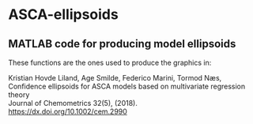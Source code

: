 # ASCA-ellipsoids
## MATLAB code for producing model ellipsoids

These functions are the ones used to produce the graphics in:  

Kristian Hovde Liland, Age Smilde, Federico Marini, Tormod Næs,  
Confidence ellipsoids for ASCA models based on multivariate regression theory  
Journal of Chemometrics 32(5), (2018).  
https://dx.doi.org/10.1002/cem.2990
